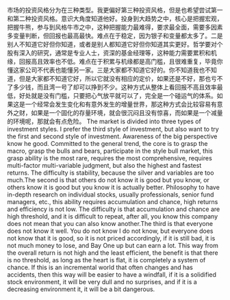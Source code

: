 市场的投资风格分为在三种类型。我更偏好第三种投资风格，但是也希望尝试第一和第二种投资风格。意识大角度知道他好。投身到大趋势之中，核心是把握宏观，把握牛熊，参与到风格牛市之中，这种把握能力最难得，要求最全面，需要多因素多变量判断，但回报也最高最快。难点在于稳定，因为银子和变量都太多了。二是别人不知道它好但你知道，或者是别人都知道它好但你知道其实更好。哲学要对个股有深入的研究，通常是专业人士，资深的基金经理等，这种能力需要累积和机缘，回报高且效率也不低。难点在于积累与机缘都是高门槛，且很难重复，毕竟你懂这家公司不代表也能懂另一家。三是大家都不知道它好的。你不知道我也不知道，但是大家都不知道它好，所以它就没有相应的定价，如果还是不好，那也亏不了多少钱，而且湾一号了却可以挣到不少。这种方式从整体上看回报不高且效率最低，好处就是没有门槛，只要把心气放平就可以了，完全是一个碰运气的体系。如果这是一个经常会发生变化和有意外发生的增量世界，那这种方式会比较容易有意外之财，如果是一个固化的存量环境，就会很沉闷且没有惊喜，而如果是一个减量的环境呢，那就会有点危险。
The market is divided into three types of investment styles. I prefer the third style of investment, but also want to try the first and second style of investment. Awareness of the big perspective know he good. Committed to the general trend, the core is to grasp the macro, grasp the bulls and bears, participate in the style bull market, this grasp ability is the most rare, requires the most comprehensive, requires multi-factor multi-variable judgment, but also the highest and fastest returns. The difficulty is stability, because the silver and variables are too much.The second is that others do not know it is good but you know, or others know it is good but you know it is actually better. Philosophy to have in-depth research on individual stocks, usually professionals, senior fund managers, etc., this ability requires accumulation and chance, high returns and efficiency is not low. The difficulty is that accumulation and chance are high threshold, and it is difficult to repeat, after all, you know this company does not mean that you can also know another.The third is that everyone does not know it well. You do not know I do not know, but everyone does not know that it is good, so it is not priced accordingly, if it is still bad, it is not much money to lose, and Bay One up but can earn a lot. This way from the overall return is not high and the least efficient, the benefit is that there is no threshold, as long as the heart is flat, it is completely a system of chance. If this is an incremental world that often changes and has accidents, then this way will be easier to have a windfall, if it is a solidified stock environment, it will be very dull and no surprises, and if it is a decreasing environment it, it will be a bit dangerous.
